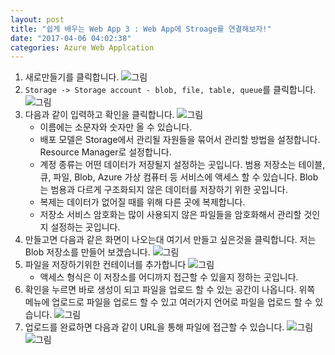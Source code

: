 ```yaml
---
layout: post
title: "쉽게 배우는 Web App 3 : Web App에 Stroage를 연결해보자!"
date: "2017-04-06 04:02:38"
categories: Azure Web Applcation
---
```


1. 새로만들기를 클릭합니다.
![그림](https://azureforbeginner.blob.core.windows.net/images/login_success.png)
2. `Storage -> Storage account - blob, file, table, queue`를 클릭합니다.
![그림](https://azureforbeginner.blob.core.windows.net/images/webapp-srotage.PNG)
3. 다음과 같이 입력하고 확인을 클릭합니다.
![그림](https://azureforbeginner.blob.core.windows.net/images/storage-create.PNG)
	* 이름에는 소문자와 숫자만 올 수 있습니다.
	* 배포 모델은 Storage에서 관리될 자원들을 묶어서 관리할 방법을 설정합니다. Resource Manager로 설정합니다.
	* 계정 종류는 어떤 데이터가 저장될지 설정하는 곳입니다. 범용 저장소는 테이블, 큐, 파일, Blob, Azure 가상 컴퓨터 등 서비스에 액세스 할 수 있습니다. Blob는 범용과 다르게 구조화되지 않은 데이터를 저장하기 위한 곳입니다.
	* 복제는 데이터가 없어질 때를 위해 다른 곳에 복제합니다.
	* 저장소 서비스 암호화는 많이 사용되지 않은 파일들을 암호화해서 관리할 것인지 설정하는 곳입니다.
4. 만들고면 다음과 같은 화면이 나오는대 여기서 만들고 싶은것을 클릭합니다. 저는 Blob 저장소를 만들어 보겠습니다.
![그림](https://azureforbeginner.blob.core.windows.net/images/webapp-blob.png)
5. 파일을 저장하기위한 컨테이너를 추가합니다
![그림](https://azureforbeginner.blob.core.windows.net/images/webapp-create-container.png)
	* 액세스 형식은 이 저장소를 어디까지 접근할 수 있을지 정하는 곳입니다.
6. 확인을 누르면 바로 생성이 되고 파일을 업로드 할 수 있는 공간이 나옵니다. 위쪽 메뉴에 업로드로 파일을 업로드 할 수 있고 여러가지 언어로 파일을 업로드 할 수 있습니다.
![그림](https://azureforbeginner.blob.core.windows.net/images/webapp-file-upload.png)
7. 업로드를 완료하면 다음과 같이 URL을 통해 파일에 접근할 수 있습니다.
![그림](https://azureforbeginner.blob.core.windows.net/images/webapp-upload-success.png)
![그림](https://azureforbeginner.blob.core.windows.net/images/webapp-storage-success.png)